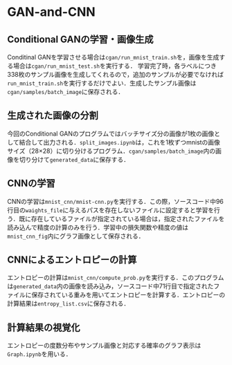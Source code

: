 # GAN-and-CNN
## Conditional GANの学習・画像生成
Conditinal GANを学習させる場合は`cgan/run_mnist_train.sh`を，画像を生成する場合は`cgan/run_mnist_test.sh`を実行する．
学習完了時，各ラベルにつき338枚のサンプル画像を生成してくれるので，追加のサンプルが必要でなければ`run_mnist_train.sh`を実行するだけでよい．生成したサンプル画像は`cgan/samples/batch_image`に保存される．  
## 生成された画像の分割
今回のConditional GANのプログラムではバッチサイズ分の画像が1枚の画像として結合して出力される．`split_images.ipynb`は，これを1枚ずつmnistの画像サイズ（28×28）に切り分けるプログラム．`cgan/samples/batch_image`内の画像を切り分けて`generated_data`に保存する．  
## CNNの学習  
CNNの学習は`mnist_cnn/mnist-cnn.py`を実行する．この際，ソースコード中96行目の`waights_file`に与えるパスを存在しないファイルに設定すると学習を行う．既に存在しているファイルが指定されている場合は，指定されたファイルを読み込んで精度の計算のみを行う．学習中の損失関数や精度の値は`mnist_cnn_fig`内にグラフ画像として保存される．  
## CNNによるエントロピーの計算
エントロピーの計算は`mnist_cnn/compute_prob.py`を実行する．このプログラムは`generated_data`内の画像を読み込み，ソースコード中71行目で指定されたファイルに保存されている重みを用いてエントロピーを計算する．エントロピーの計算結果は`entropy_list.csv`に保存される．
## 計算結果の視覚化
エントロピーの度数分布やサンプル画像と対応する確率のグラフ表示は`Graph.ipynb`を用いる．
